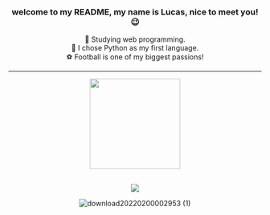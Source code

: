 ### <div align="center"> welcome to my README, my name is Lucas, nice to meet you! 😉 
  
<div align="center">
 📔 Studying web programming.<div>
 🐍 I chose Python as my first language.<div>
 ⚽ Football is one of my biggest passions!<div>
 
------------------------------------------------------
<div align="center">
  <a href="https://github.com/lucasbm2022">
  <img height="180em" src="https://github-readme-stats.vercel.app/api?username=lucasbm2022&show_icons=true&theme=dark&include_all_commits=true&count_private=true"/>
</div>
  
  ##
  
<div> 
  <a href="https://www.instagram.com/_lucasbm_/" target="_blank"><img src="https://img.shields.io/badge/-Instagram-%23E4405F?style=for-the-badge&logo=instagram&logoColor=purple" target="_blank"></a>
<div>

![download20220200002953 (1)](https://user-images.githubusercontent.com/100497621/155868326-741f01b6-b409-43de-ac32-c477ee7d696b.png)
 
